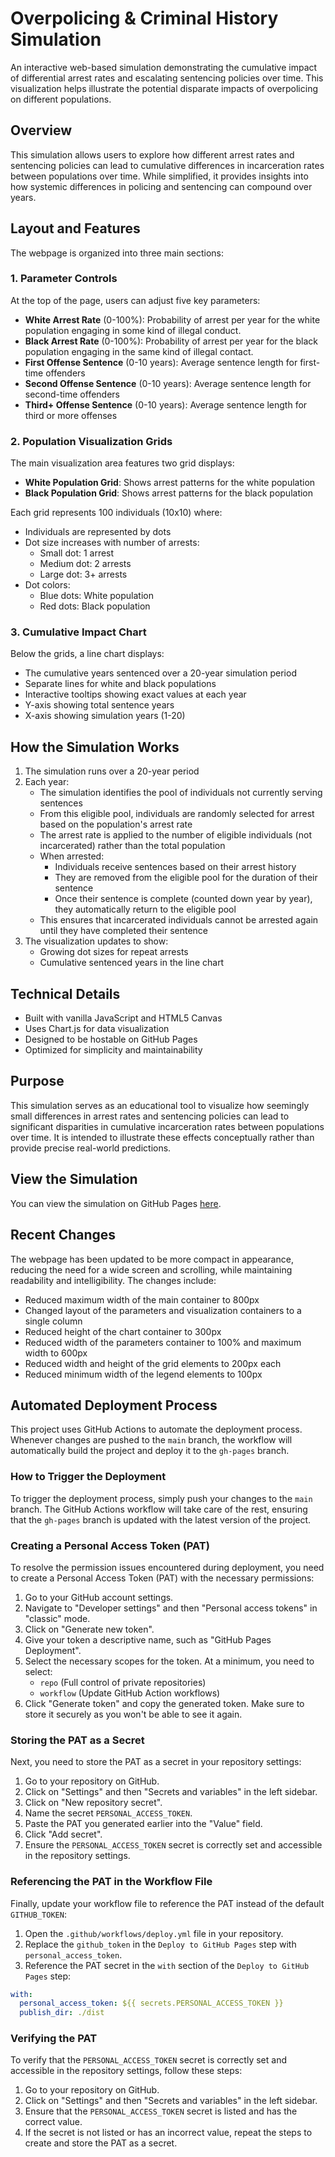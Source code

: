 # Overpolicing & Criminal History Simulation

An interactive web-based simulation demonstrating the cumulative impact of differential arrest rates and escalating sentencing policies over time. This visualization helps illustrate the potential disparate impacts of overpolicing on different populations.

## Overview

This simulation allows users to explore how different arrest rates and sentencing policies can lead to cumulative differences in incarceration rates between populations over time. While simplified, it provides insights into how systemic differences in policing and sentencing can compound over years.

## Layout and Features

The webpage is organized into three main sections:

### 1. Parameter Controls
At the top of the page, users can adjust five key parameters:
- **White Arrest Rate** (0-100%): Probability of arrest per year for the white population engaging in some kind of illegal conduct.
- **Black Arrest Rate** (0-100%): Probability of arrest per year for the black population engaging in the same kind of illegal contact.
- **First Offense Sentence** (0-10 years): Average sentence length for first-time offenders
- **Second Offense Sentence** (0-10 years): Average sentence length for second-time offenders
- **Third+ Offense Sentence** (0-10 years): Average sentence length for third or more offenses

### 2. Population Visualization Grids
The main visualization area features two grid displays:
- **White Population Grid**: Shows arrest patterns for the white population
- **Black Population Grid**: Shows arrest patterns for the black population

Each grid represents 100 individuals (10x10) where:
- Individuals are represented by dots
- Dot size increases with number of arrests:
  - Small dot: 1 arrest
  - Medium dot: 2 arrests
  - Large dot: 3+ arrests
- Dot colors:
  - Blue dots: White population
  - Red dots: Black population

### 3. Cumulative Impact Chart
Below the grids, a line chart displays:
- The cumulative years sentenced over a 20-year simulation period
- Separate lines for white and black populations
- Interactive tooltips showing exact values at each year
- Y-axis showing total sentence years
- X-axis showing simulation years (1-20)

## How the Simulation Works

1. The simulation runs over a 20-year period
2. Each year:
   - The simulation identifies the pool of individuals not currently serving sentences
   - From this eligible pool, individuals are randomly selected for arrest based on the population's arrest rate
   - The arrest rate is applied to the number of eligible individuals (not incarcerated) rather than the total population
   - When arrested:
     * Individuals receive sentences based on their arrest history
     * They are removed from the eligible pool for the duration of their sentence
     * Once their sentence is complete (counted down year by year), they automatically return to the eligible pool
   - This ensures that incarcerated individuals cannot be arrested again until they have completed their sentence
3. The visualization updates to show:
   - Growing dot sizes for repeat arrests
   - Cumulative sentenced years in the line chart

## Technical Details

- Built with vanilla JavaScript and HTML5 Canvas
- Uses Chart.js for data visualization
- Designed to be hostable on GitHub Pages
- Optimized for simplicity and maintainability

## Purpose

This simulation serves as an educational tool to visualize how seemingly small differences in arrest rates and sentencing policies can lead to significant disparities in cumulative incarceration rates between populations over time. It is intended to illustrate these effects conceptually rather than provide precise real-world predictions.

## View the Simulation

You can view the simulation on GitHub Pages [here](https://donaldbraman.github.io/prosecutors-paradox/).

## Recent Changes

The webpage has been updated to be more compact in appearance, reducing the need for a wide screen and scrolling, while maintaining readability and intelligibility. The changes include:
- Reduced maximum width of the main container to 800px
- Changed layout of the parameters and visualization containers to a single column
- Reduced height of the chart container to 300px
- Reduced width of the parameters container to 100% and maximum width to 600px
- Reduced width and height of the grid elements to 200px each
- Reduced minimum width of the legend elements to 100px

## Automated Deployment Process

This project uses GitHub Actions to automate the deployment process. Whenever changes are pushed to the `main` branch, the workflow will automatically build the project and deploy it to the `gh-pages` branch.

### How to Trigger the Deployment

To trigger the deployment process, simply push your changes to the `main` branch. The GitHub Actions workflow will take care of the rest, ensuring that the `gh-pages` branch is updated with the latest version of the project.

### Creating a Personal Access Token (PAT)

To resolve the permission issues encountered during deployment, you need to create a Personal Access Token (PAT) with the necessary permissions:

1. Go to your GitHub account settings.
2. Navigate to "Developer settings" and then "Personal access tokens" in "classic" mode.
3. Click on "Generate new token".
4. Give your token a descriptive name, such as "GitHub Pages Deployment".
5. Select the necessary scopes for the token. At a minimum, you need to select:
   - `repo` (Full control of private repositories)
   - `workflow` (Update GitHub Action workflows)
6. Click "Generate token" and copy the generated token. Make sure to store it securely as you won't be able to see it again.

### Storing the PAT as a Secret

Next, you need to store the PAT as a secret in your repository settings:

1. Go to your repository on GitHub.
2. Click on "Settings" and then "Secrets and variables" in the left sidebar.
3. Click on "New repository secret".
4. Name the secret `PERSONAL_ACCESS_TOKEN`.
5. Paste the PAT you generated earlier into the "Value" field.
6. Click "Add secret".
7. Ensure the `PERSONAL_ACCESS_TOKEN` secret is correctly set and accessible in the repository settings.

### Referencing the PAT in the Workflow File

Finally, update your workflow file to reference the PAT instead of the default `GITHUB_TOKEN`:

1. Open the `.github/workflows/deploy.yml` file in your repository.
2. Replace the `github_token` in the `Deploy to GitHub Pages` step with `personal_access_token`.
3. Reference the PAT secret in the `with` section of the `Deploy to GitHub Pages` step:

```yaml
with:
  personal_access_token: ${{ secrets.PERSONAL_ACCESS_TOKEN }}
  publish_dir: ./dist
```

### Verifying the PAT

To verify that the `PERSONAL_ACCESS_TOKEN` secret is correctly set and accessible in the repository settings, follow these steps:

1. Go to your repository on GitHub.
2. Click on "Settings" and then "Secrets and variables" in the left sidebar.
3. Ensure that the `PERSONAL_ACCESS_TOKEN` secret is listed and has the correct value.
4. If the secret is not listed or has an incorrect value, repeat the steps to create and store the PAT as a secret.
